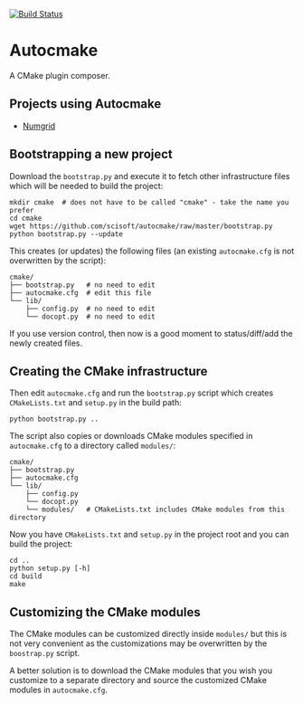 [![Build Status](https://travis-ci.org/scisoft/autocmake.svg?branch=master)](https://travis-ci.org/scisoft/autocmake/builds)


# Autocmake

A CMake plugin composer.


## Projects using Autocmake

- [Numgrid](https://github.com/rbast/numgrid)


## Bootstrapping a new project

Download the ``bootstrap.py`` and execute it to fetch other infrastructure files
which will be needed to build the project:

    mkdir cmake  # does not have to be called "cmake" - take the name you prefer
    cd cmake
    wget https://github.com/scisoft/autocmake/raw/master/bootstrap.py
    python bootstrap.py --update

This creates (or updates) the following files (an existing ``autocmake.cfg`` is
not overwritten by the script):

    cmake/
    ├── bootstrap.py   # no need to edit
    ├── autocmake.cfg  # edit this file
    └── lib/
        ├── config.py  # no need to edit
        └── docopt.py  # no need to edit

If you use version control, then now is a good moment to status/diff/add
the newly created files.


## Creating the CMake infrastructure

Then edit ``autocmake.cfg`` and run the ``bootstrap.py`` script which
creates ``CMakeLists.txt`` and ``setup.py`` in the build path:

    python bootstrap.py ..

The script also copies or downloads CMake modules specified in ``autocmake.cfg`` to a directory
called ``modules/``:

    cmake/
    ├── bootstrap.py
    ├── autocmake.cfg
    └── lib/
        ├── config.py
        └── docopt.py
        └── modules/   # CMakeLists.txt includes CMake modules from this directory

Now you have ``CMakeLists.txt`` and ``setup.py`` in the project root and you can build
the project:

    cd ..
    python setup.py [-h]
    cd build
    make


## Customizing the CMake modules

The CMake modules can be customized directly inside ``modules/`` but this is
not very convenient as the customizations may be overwritten by the
``boostrap.py`` script.

A better solution is to download the CMake modules that you wish you customize
to a separate directory and source the customized CMake modules in
``autocmake.cfg``.

